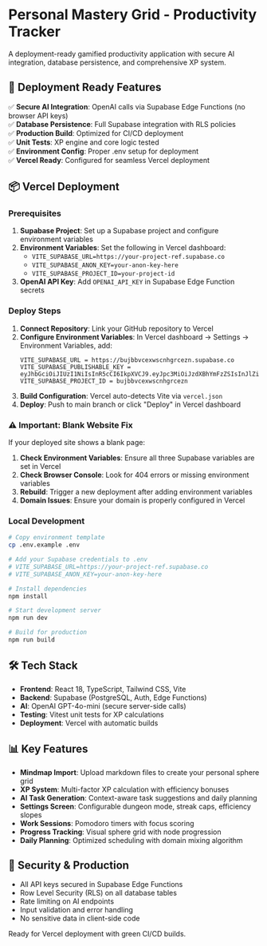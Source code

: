 # Personal Mastery Grid - Productivity Tracker

A deployment-ready gamified productivity application with secure AI integration, database persistence, and comprehensive XP system.

## 🚀 Deployment Ready Features

✅ **Secure AI Integration**: OpenAI calls via Supabase Edge Functions (no browser API keys)  
✅ **Database Persistence**: Full Supabase integration with RLS policies  
✅ **Production Build**: Optimized for CI/CD deployment  
✅ **Unit Tests**: XP engine and core logic tested  
✅ **Environment Config**: Proper .env setup for deployment  
✅ **Vercel Ready**: Configured for seamless Vercel deployment

## 📦 Vercel Deployment

### Prerequisites
1. **Supabase Project**: Set up a Supabase project and configure environment variables
2. **Environment Variables**: Set the following in Vercel dashboard:
   - `VITE_SUPABASE_URL=https://your-project-ref.supabase.co`
   - `VITE_SUPABASE_ANON_KEY=your-anon-key-here`
   - `VITE_SUPABASE_PROJECT_ID=your-project-id`
3. **OpenAI API Key**: Add `OPENAI_API_KEY` in Supabase Edge Function secrets

### Deploy Steps
1. **Connect Repository**: Link your GitHub repository to Vercel
2. **Configure Environment Variables**: In Vercel dashboard → Settings → Environment Variables, add:
   ```
   VITE_SUPABASE_URL = https://bujbbvcexwscnhgrcezn.supabase.co
   VITE_SUPABASE_PUBLISHABLE_KEY = eyJhbGciOiJIUzI1NiIsInR5cCI6IkpXVCJ9.eyJpc3MiOiJzdXBhYmFzZSIsInJlZiI6ImJ1amJidmNleHdzY25oZ3JjZXpuIiwicm9sZSI6ImFub24iLCJpYXQiOjE3NTc1MzA1NjksImV4cCI6MjA3MzEwNjU2OX0.Wt9jqx64hYBr9apVpYy47QZiCio3rEwI8raY55x8hoY
   VITE_SUPABASE_PROJECT_ID = bujbbvcexwscnhgrcezn
   ```
3. **Build Configuration**: Vercel auto-detects Vite via `vercel.json` 
4. **Deploy**: Push to main branch or click "Deploy" in Vercel dashboard

### ⚠️ Important: Blank Website Fix
If your deployed site shows a blank page:
1. **Check Environment Variables**: Ensure all three Supabase variables are set in Vercel
2. **Check Browser Console**: Look for 404 errors or missing environment variables
3. **Rebuild**: Trigger a new deployment after adding environment variables
4. **Domain Issues**: Ensure your domain is properly configured in Vercel

### Local Development
```bash
# Copy environment template
cp .env.example .env

# Add your Supabase credentials to .env
# VITE_SUPABASE_URL=https://your-project-ref.supabase.co
# VITE_SUPABASE_ANON_KEY=your-anon-key-here

# Install dependencies
npm install

# Start development server
npm run dev

# Build for production
npm run build
```

## 🛠 Tech Stack

- **Frontend**: React 18, TypeScript, Tailwind CSS, Vite
- **Backend**: Supabase (PostgreSQL, Auth, Edge Functions)  
- **AI**: OpenAI GPT-4o-mini (secure server-side calls)
- **Testing**: Vitest unit tests for XP calculations
- **Deployment**: Vercel with automatic builds

## 📊 Key Features

- **Mindmap Import**: Upload markdown files to create your personal sphere grid
- **XP System**: Multi-factor XP calculation with efficiency bonuses
- **AI Task Generation**: Context-aware task suggestions and daily planning
- **Settings Screen**: Configurable dungeon mode, streak caps, efficiency slopes
- **Work Sessions**: Pomodoro timers with focus scoring
- **Progress Tracking**: Visual sphere grid with node progression
- **Daily Planning**: Optimized scheduling with domain mixing algorithm

## 🔐 Security & Production

- All API keys secured in Supabase Edge Functions
- Row Level Security (RLS) on all database tables  
- Rate limiting on AI endpoints
- Input validation and error handling
- No sensitive data in client-side code

Ready for Vercel deployment with green CI/CD builds.
